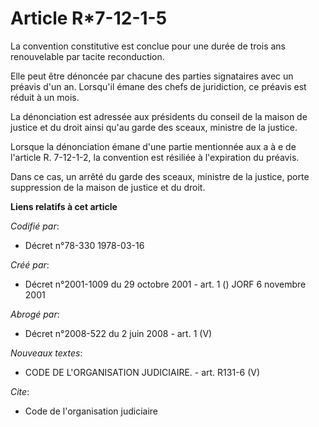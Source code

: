 # Article R*7-12-1-5

La convention constitutive est conclue pour une durée de trois ans renouvelable par tacite reconduction.

Elle peut être dénoncée par chacune des parties signataires avec un préavis d'un an. Lorsqu'il émane des chefs de
juridiction, ce préavis est réduit à un mois.

La dénonciation est adressée aux présidents du conseil de la maison de justice et du droit ainsi qu'au garde des sceaux,
ministre de la justice.

Lorsque la dénonciation émane d'une partie mentionnée aux a à e de l'article R. 7-12-1-2, la convention est résiliée à
l'expiration du préavis.

Dans ce cas, un arrêté du garde des sceaux, ministre de la justice, porte suppression de la maison de justice et du droit.

**Liens relatifs à cet article**

_Codifié par_:

  - Décret n°78-330 1978-03-16

_Créé par_:

  - Décret n°2001-1009 du 29 octobre 2001 - art. 1 () JORF 6 novembre 2001

_Abrogé par_:

  - Décret n°2008-522 du 2 juin 2008 - art. 1 (V)

_Nouveaux textes_:

  - CODE DE L'ORGANISATION JUDICIAIRE. - art. R131-6 (V)

_Cite_:

  - Code de l'organisation judiciaire
